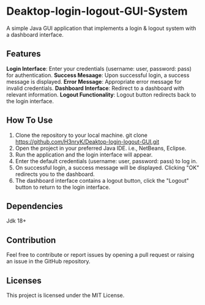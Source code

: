 # Deaktop-login-logout-GUI-System

A simple Java GUI application that implements a login & logout system with a dashboard interface.

## Features

**Login Interface**: Enter your credentials (username: user, password: pass) for authentication.
**Success Mesaage**: Upon successful login, a success message is displayed.
**Error Message**: Appropriate error message for invalid credentials.
**Dashboard Interface**: Redirect to a dashboard with relevant information.
**Logout Functionality**: Logout button redirects back to the login interface.

## How To Use

1. Clone the repository to your local machine.
   git clone https://github.com/H3nryK/Deaktop-login-logout-GUI.git
2. Open the project in your preferred Java IDE. i.e., NetBeans, Eclipse.
3. Run the application and the login interface will appear.
4. Enter the default credentials (username: user, password: pass) to log in.
5. On successful login, a success message will be displayed. Clicking "OK" redirects you to the dashboard.
6. The dashboard interface contains a logout button, click the "Logout" button to return to the login interface.

## Dependencies

Jdk 18+

## Contribution

Feel free to contribute or report issues by opening a pull request or raising an issue in the GitHub repository.

## Licenses

This project is licensed under the MIT License.
